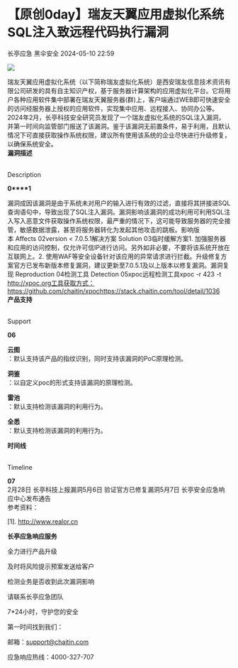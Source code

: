 #  【原创0day】瑞友天翼应用虚拟化系统SQL注入致远程代码执行漏洞   
长亭应急  黑伞安全   2024-05-10 22:59  
  
![](https://mmbiz.qpic.cn/sz_mmbiz_png/FOh11C4BDicTx5FskT40SqHID27p3Nbia348dcosoAMfaffZAryUt5lGzenmicaC8XDQx9LpJMN755Rd6gaOccwCg/640?wx_fmt=other&from=appmsg&tp=webp&wxfrom=5&wx_lazy=1&wx_co=1 "")  
  
瑞友天翼应用虚拟化系统（以下简称瑞友虚拟化系统）是西安瑞友信息技术资讯有限公司研发的具有自主知识产权，基于服务器计算架构的应用虚拟化平台。它将用户各种应用软件集中部署在瑞友天翼服务器(群)上，客户端通过WEB即可快速安全的访问经服务器上授权的应用软件，实现集中应用、远程接入、协同办公等。2024年2月，长亭科技安全研究员发现了一个瑞友虚拟化系统的SQL注入漏洞，并第一时间向监管部门报送了该漏洞。鉴于该漏洞无前置条件，易于利用，且默认情况下可直接获取操作系统权限，建议所有使用该系统的企业尽快进行升级修复，以确保系统安全。  
**漏洞描述**  
  
   
Description   
  
  
  
**0****1**  
  
漏洞成因该漏洞是由于系统未对用户的输入进行有效的过滤，直接将其拼接进SQL查询语句中，导致出现了SQL注入漏洞。漏洞影响该漏洞的成功利用可利用SQL注入写入恶意文件获取操作系统权限，最严重的情况下，这可能导致服务器的完全接管，敏感数据泄露，甚至将服务器转化为发起其他攻击的跳板。影响版本 Affects 02version < 7.0.5.1解决方案 Solution 03临时缓解方案1. 加强服务器和应用的访问控制，仅允许可信IP进行访问。另外如非必要，不要将该系统开放在互联网上。2. 使用WAF等安全设备针对该应用的异常请求进行拦截。升级修复方案官方已发布新版本修复漏洞，建议更新至7.0.5.1及以上版本以修复漏洞。漏洞复现 Reproduction 04检测工具 Detection 05xpoc远程检测工具xpoc -r 423 -t http://xpoc.org工具获取方式：https://github.com/chaitin/xpochttps://stack.chaitin.com/tool/detail/1036  
**产品支持**  
  
   
Support   
  
  
  
**06**  
  
**云图**  
：默认支持该产品的指纹识别，同时支持该漏洞的PoC原理检测。  
  
**洞鉴**  
：以自定义poc的形式支持该漏洞的原理检测。  
  
**雷池**  
：默认支持检测该漏洞的利用行为。  
  
**全悉**  
：默认支持检测该漏洞的利用行为。  
  
  
  
**时间线**  
  
   
Timeline   
  
  
  
**07**  
2月28日 长亭科技上报漏洞5月6日 验证官方已修复漏洞5月7日 长亭安全应急响应中心发布通告  
参考资料：  
  
[1]. http://www.realor.cn  
  
  
**长亭应急响应服务**  
  
  
  
  
全力进行产品升级  
  
及时将风险提示预案发送给客户  
  
检测业务是否收到此次漏洞影响  
  
请联系长亭应急团队  
  
7*24小时，守护您的安全  
  
  
第一时间找到我们：  
  
邮箱：support@chaitin.com  
  
应急响应热线：4000-327-707  
  
  

